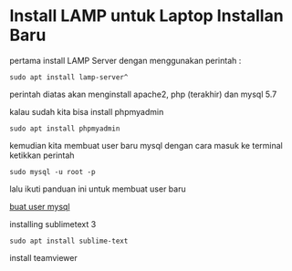 # Install LAMP untuk Laptop Installan Baru

pertama install LAMP Server dengan menggunakan perintah :

```
sudo apt install lamp-server^
```

perintah diatas akan menginstall apache2, php (terakhir) dan mysql 5.7

kalau sudah kita bisa install phpmyadmin
```
sudo apt install phpmyadmin
```

kemudian kita membuat user baru mysql dengan cara masuk ke terminal ketikkan perintah 
```
sudo mysql -u root -p
```

lalu ikuti panduan ini untuk membuat user baru

[buat user mysql](https://www.digitalocean.com/community/tutorials/how-to-create-a-new-user-and-grant-permissions-in-mysql)

installing sublimetext 3

```
sudo apt install sublime-text
```

install teamviewer
